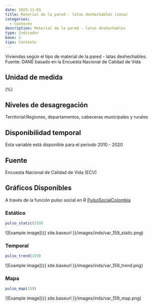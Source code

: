 ```yaml
---
date: 2023-11-01
title: Material de la pared - latas deshechables (zona)
categories:
  - Contexto
description: Material de la pared - latas deshechables
type: Indicador
base: 2
tipo: Contexto
--- 
```


Viviendas según el tipo de material de la pared - latas deshechables.
Fuente: DANE basado en la Encuesta Nacional de Calidad de Vida

## Unidad de medida
(%)

## Niveles de desagregación
Territorial:Regiones, departamentos, cabeceras municipales y rurales

## Disponibilidad temporal
Esta variable está disponible para el periodo 2010 - 2020

## Fuente
Encuesta Nacional de Calidad de Vida (ECV)

## Gráficos Disponibles

A través de la función pulso social en R [PulsoSocialColombia](https://github.com/pulsosocialcolombia/PulsoSocialColombia)

### Estático

``` R
pulso_static(159)
```

![Example image]({{ site.baseurl }}/images/inds/var_159_static.png)

### Temporal

``` R
pulso_trend(159)
```

![Example image]({{ site.baseurl }}/images/inds/var_159_trend.png)

### Mapa

``` R
pulso_map(159)
```

![Example image]({{ site.baseurl }}/images/inds/var_159_map.png)